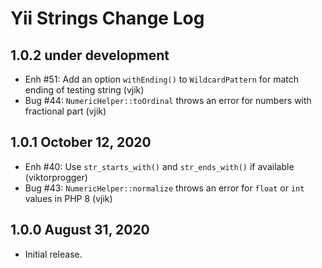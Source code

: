 # Yii Strings Change Log

## 1.0.2 under development

- Enh #51: Add an option `withEnding()` to `WildcardPattern` for match ending of testing string (vjik)
- Bug #44: `NumericHelper::toOrdinal` throws an error for numbers with fractional part (vjik)

## 1.0.1 October 12, 2020

- Enh #40: Use `str_starts_with()` and `str_ends_with()` if available (viktorprogger)
- Bug #43: `NumericHelper::normalize` throws an error for `float` or `int` values in PHP 8 (vjik)

## 1.0.0 August 31, 2020

- Initial release.
